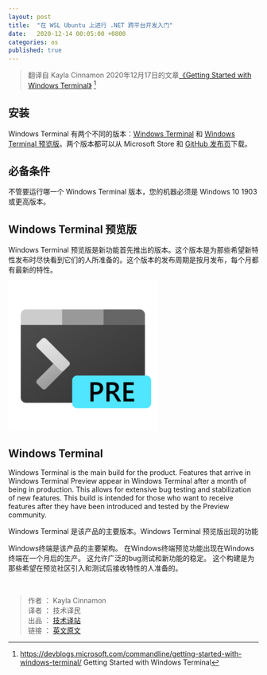 ```yaml
---
layout: post
title:  "在 WSL Ubuntu 上进行 .NET 跨平台开发入门"
date:   2020-12-14 00:05:00 +0800
categories: os
published: true
---
```


> 翻译自 Kayla Cinnamon 2020年12月17日的文章[《Getting Started with Windows Terminal》](https://devblogs.microsoft.com/commandline/getting-started-with-windows-terminal/) [^1]

[^1]: <https://devblogs.microsoft.com/commandline/getting-started-with-windows-terminal/> Getting Started with Windows Terminal

<!-- Installation
Windows Terminal is available in two different builds: Windows Terminal and Windows Terminal Preview. Both builds are available for download from the Microsoft Store and from the GitHub releases page. -->

## 安装

Windows Terminal 有两个不同的版本：[Windows Terminal](https://www.microsoft.com/p/windows-terminal/9n0dx20hk701) 和 [Windows Terminal 预览版](https://www.microsoft.com/p/windows-terminal-preview/9n8g5rfz9xk3)。两个版本都可以从 Microsoft Store 和 [GitHub 发布页](https://github.com/microsoft/terminal/releases)下载。

## 必备条件

<!-- In order to run either Windows Terminal build, your machine must be on Windows 10 1903 or later. -->

不管要运行哪一个 Windows Terminal 版本，您的机器必须是 Windows 10 1903 或更高版本。

## Windows Terminal 预览版

<!-- Windows Terminal Preview is the build where new features arrive first. This build is intended for those who like to see the latest features as soon as they are released. This build has a monthly release cadence with the newest features each month. -->

Windows Terminal 预览版是新功能首先推出的版本。这个版本是为那些希望新特性发布时尽快看到它们的人所准备的。这个版本的发布周期是按月发布，每个月都有最新的特性。

![Image terminal preview image](/assets/images/202012/terminal-preview-image-e1592500021421.png)

## Windows Terminal

Windows Terminal is the main build for the product. Features that arrive in Windows Terminal Preview appear in Windows Terminal after a month of being in production. This allows for extensive bug testing and stabilization of new features. This build is intended for those who want to receive features after they have been introduced and tested by the Preview community.

Windows Terminal 是该产品的主要版本。Windows Terminal 预览版出现的功能

Windows终端是该产品的主要架构。
在Windows终端预览功能出现在Windows终端在一个月后的生产。
这允许广泛的bug测试和新功能的稳定。
这个构建是为那些希望在预览社区引入和测试后接收特性的人准备的。



<br/>

> 作者 ： Kayla Cinnamon  
> 译者 ： 技术译民  
> 出品 ： [技术译站](https://ittranslator.cn/)  
> 链接 ： [英文原文](https://ubuntu.com/blog/creating-cross-platform-applications-with-net-on-ubuntu-on-wsl)

